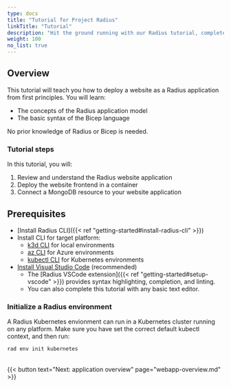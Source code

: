 ```yaml
---
type: docs
title: "Tutorial for Project Radius"
linkTitle: "Tutorial"
description: "Hit the ground running with our Radius tutorial, complete with code samples aimed to get you started quickly with Radius"
weight: 100
no_list: true
---
```


## Overview

This tutorial will teach you how to deploy a website as a Radius application from first principles. You will learn:  

- The concepts of the Radius application model
- The basic syntax of the Bicep language

No prior knowledge of Radius or Bicep is needed.

### Tutorial steps

In this tutorial, you will:

1. Review and understand the Radius website application
1. Deploy the website frontend in a container
1. Connect a MongoDB resource to your website application

## Prerequisites

- [Install Radius CLI]({{< ref "getting-started#install-radius-cli" >}})
- Install CLI for target platform:
  - [k3d CLI](https://github.com/k3d-io/k3d/releases) for local environments
  - [az CLI](https://docs.microsoft.com/cli/azure/install-azure-cli) for Azure environments
  - [kubectl CLI](https://kubernetes.io/docs/tasks/tools/) for Kubernetes environments
- [Install Visual Studio Code](https://code.visualstudio.com/) (recommended)
  - The [Radius VSCode extension]({{< ref "getting-started#setup-vscode" >}}) provides syntax highlighting, completion, and linting.
  - You can also complete this tutorial with any basic text editor.

### Initialize a Radius environment

A Radius Kubernetes envionment can run in a Kubernetes cluster running on any platform. Make sure you have set the correct default kubectl context, and then run:

```sh
rad env init kubernetes
```

<br>{{< button text="Next: application overview" page="webapp-overview.md" >}}
